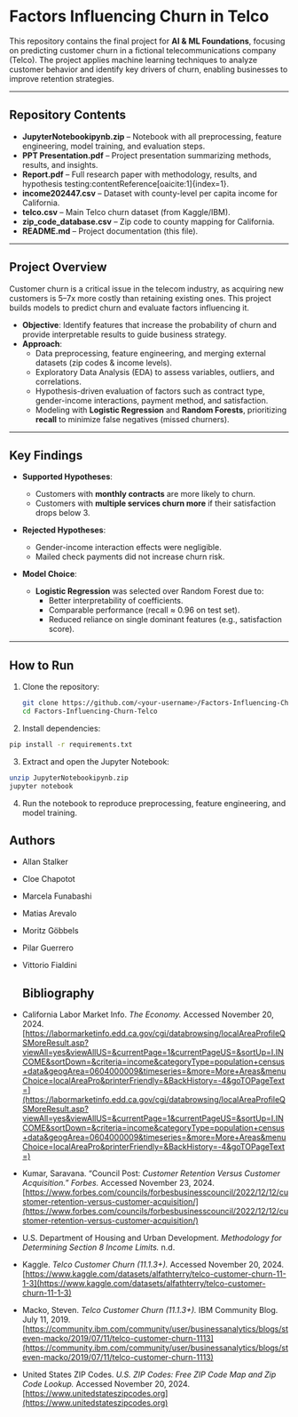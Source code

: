 #  Factors Influencing Churn in Telco

This repository contains the final project for **AI & ML Foundations**, focusing on predicting customer churn in a fictional telecommunications company (Telco). The project applies machine learning techniques to analyze customer behavior and identify key drivers of churn, enabling businesses to improve retention strategies.

---

## Repository Contents

- **JupyterNotebookipynb.zip** – Notebook with all preprocessing, feature engineering, model training, and evaluation steps.
- **PPT Presentation.pdf** – Project presentation summarizing methods, results, and insights.
- **Report.pdf** – Full research paper with methodology, results, and hypothesis testing:contentReference[oaicite:1]{index=1}.
- **income202447.csv** – Dataset with county-level per capita income for California.
- **telco.csv** – Main Telco churn dataset (from Kaggle/IBM).
- **zip_code_database.csv** – Zip code to county mapping for California.
- **README.md** – Project documentation (this file).

---

## Project Overview

Customer churn is a critical issue in the telecom industry, as acquiring new customers is 5–7x more costly than retaining existing ones. This project builds models to predict churn and evaluate factors influencing it.

- **Objective**: Identify features that increase the probability of churn and provide interpretable results to guide business strategy.
- **Approach**: 
  - Data preprocessing, feature engineering, and merging external datasets (zip codes & income levels).
  - Exploratory Data Analysis (EDA) to assess variables, outliers, and correlations.
  - Hypothesis-driven evaluation of factors such as contract type, gender-income interactions, payment method, and satisfaction.
  - Modeling with **Logistic Regression** and **Random Forests**, prioritizing **recall** to minimize false negatives (missed churners).

---

## Key Findings

- **Supported Hypotheses**:
  - Customers with **monthly contracts** are more likely to churn.
  - Customers with **multiple services churn more** if their satisfaction drops below 3.

- **Rejected Hypotheses**:
  - Gender-income interaction effects were negligible.
  - Mailed check payments did not increase churn risk.

- **Model Choice**:
  - **Logistic Regression** was selected over Random Forest due to:
    - Better interpretability of coefficients.
    - Comparable performance (recall ≈ 0.96 on test set).
    - Reduced reliance on single dominant features (e.g., satisfaction score).

---

## How to Run

1. Clone the repository:
   ```bash
   git clone https://github.com/<your-username>/Factors-Influencing-Churn-Telco.git
   cd Factors-Influencing-Churn-Telco
   ```
   
2. Install dependencies:

```bash
pip install -r requirements.txt
   ```

3. Extract and open the Jupyter Notebook:

```bash
unzip JupyterNotebookipynb.zip
jupyter notebook
   ```
4. Run the notebook to reproduce preprocessing, feature engineering, and model training.

## Authors
- Allan Stalker
- Cloe Chapotot
- Marcela Funabashi
- Matias Arevalo
- Moritz Göbbels
- Pilar Guerrero
- Vittorio Fialdini

  ## Bibliography

- California Labor Market Info. *The Economy.* Accessed November 20, 2024.  
  [https://labormarketinfo.edd.ca.gov/cgi/databrowsing/localAreaProfileQSMoreResult.asp?viewAll=yes&viewAllUS=&currentPage=1&currentPageUS=&sortUp=I.INCOME&sortDown=&criteria=income&categoryType=population+census+data&geogArea=0604000009&timeseries=&more=More+Areas&menuChoice=localAreaPro&printerFriendly=&BackHistory=-4&goTOPageText=](https://labormarketinfo.edd.ca.gov/cgi/databrowsing/localAreaProfileQSMoreResult.asp?viewAll=yes&viewAllUS=&currentPage=1&currentPageUS=&sortUp=I.INCOME&sortDown=&criteria=income&categoryType=population+census+data&geogArea=0604000009&timeseries=&more=More+Areas&menuChoice=localAreaPro&printerFriendly=&BackHistory=-4&goTOPageText=)

- Kumar, Saravana. “Council Post: *Customer Retention Versus Customer Acquisition.*” *Forbes.* Accessed November 23, 2024.  
  [https://www.forbes.com/councils/forbesbusinesscouncil/2022/12/12/customer-retention-versus-customer-acquisition/](https://www.forbes.com/councils/forbesbusinesscouncil/2022/12/12/customer-retention-versus-customer-acquisition/)

- U.S. Department of Housing and Urban Development. *Methodology for Determining Section 8 Income Limits.* n.d.  

- Kaggle. *Telco Customer Churn (11.1.3+).* Accessed November 20, 2024.  
  [https://www.kaggle.com/datasets/alfathterry/telco-customer-churn-11-1-3](https://www.kaggle.com/datasets/alfathterry/telco-customer-churn-11-1-3)

- Macko, Steven. *Telco Customer Churn (11.1.3+).* IBM Community Blog. July 11, 2019.  
  [https://community.ibm.com/community/user/businessanalytics/blogs/steven-macko/2019/07/11/telco-customer-churn-1113](https://community.ibm.com/community/user/businessanalytics/blogs/steven-macko/2019/07/11/telco-customer-churn-1113)

- United States ZIP Codes. *U.S. ZIP Codes: Free ZIP Code Map and Zip Code Lookup.* Accessed November 20, 2024.  
  [https://www.unitedstateszipcodes.org](https://www.unitedstateszipcodes.org)
